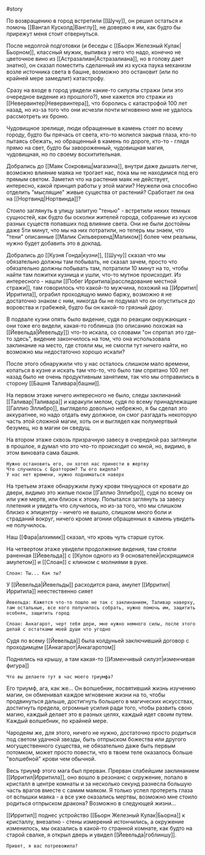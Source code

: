 #story

По возвращению в город встретили [[Шучу]], он решил остаться и помочь [[Вангал Кусколд|Ванглу]], не доверяю я им, как будто бы прирежут меня стоит отвернуться.

После недолгой подготовки (и беседы с [[Бьорн Железный Кулак|Бьорном]], классный мужик, выпивка у него что надо, конечно не цветочное вино из [[Астразалиан|Астразалиана]], но в голову дает знатно), он сказал поместить сделанный им из куска паука механизм возле источника света в башне, возможно это остановит (или по крайней мере замедлит) катастрофу.

Сразу на входе в город увидели какие-то силуэты стражи (или это очередное видение из прошлого?), мне кажется это стражи из [[Невервинтер|Невервинтера]], что боролись с катастрофой 100 лет назад, но из-за того что они исчезли почти мгновенно мне не удалось рассмотреть их броню.

Чудовищное зрелище, люди обращенные в камень стоят по всему городу, будто бы прячась от света, кто-то молился закрыв глаза, кто-то пытаясь сбежать, но обращенный в камень по дороге, кто-то - глядя прямо на свет, будто бы завороженный, чудовищная магия, чудовищная, но по своему восхитительная.

Добрались до [[Маяк Сокровищ|магазина]], внутри даже дышать легче, возможно влияние маяка не трогает нас, пока мы не находимся под его прямым светом. Заметил что на растения маяк не действует, интересно, какой принцип работы у этой магии? Неужели она способно отделить "мыслящие" живые существа от растений? Сработает ли она на [[Нортвинд|Нортвинда]]?

Стоило заглянуть в улицу залитую "тенью" - встретили неких темных сущностей, как будто бы осколки жителей города, собранные из кусков разных существ попавших под влияние света. Они не были достойны даже 5ти минут, что мы на них потратили, но теперь мы знаем, что "тени" описанные [[Малик Сильверхенд|Маликом]] более чем реальны, нужно будет добавить это в доклад.

Добрались до [[Кузня Гонда|кузни]], [[Шучу]] сказал что мы обязательно должны там побывать, не сказал зачем, просто что обязательно должны побывать там, потратили 10 минут на то, чтобы найти там пожитки кузница и ушли, что-то мутное происходит. Из интересного - нашли [[Побег Ирритила|расследование местной стражи]], там говорилось что какой-то мужчина, похожий на [[Ирритил|Ирритила]], ограбил проходящую мимо баржу, возможно я не достаточно знаком с ним, никогда бы не подумал что он опуститься до воровства и грабежей, будто бы он какой-то грязный дроу.

В подвале кузни опять было видение, судя по реакции окружающих - они тоже его видели, какая-то гоблинша (по описанию похожая на [[Йевельда|Йевельду]]) что-то искала, со словами "он спрятал это где-то здесь", видение закончилось на том, что она использовала заклинание на место, где стояли мы, не смогли тут ничего найти, но возможно мы недостаточно хорошо искали?

После этого обнаружили что у нас осталось слишком мало времени, копаться в кузне и искать там что-то, что было там спрятано 100 лет назад было не очень продуктивным занятием, так что мы отправились в сторону [[Башня Таливара|башни]].

На первом этаже ничего интересного не было, следы заклинаний [[Таливар|Таливара]] и каракули мелом, судя по всему принадлежащие [[Галлио Эллибро]], выглядело довольно небрежно, я бы сделал это аккуратнее, но надо отдать ему должное, он смог разгадать некоторую часть этой сложной магии, хоть он и выглядел как полумертвый безумец, но в магии он сведущ.

На втором этаже сквозь призрачную завесу в очередной раз заглянули в прошлое, я думал что это что-то происходит со мной, но, видимо, в этом виновата сама башня.

```
Нужно остановить его, он хотел нас принести в жертву
Что случилось с Браттором? Ты его видела?
У нас нет времени, нужно подниматься наверх
```

На третьем этаже обнаружили лужу крови тянущуюся от кровати до двери, видимо это жилые покои [[Галлио Эллибро]], судя по всему он или уже мертв, или близок к этому. Попытался заглянуть за завесу плетения и увидеть что случилось, но из-за того, что мы слишком близко к эпицентру - ничего не вышло, слишком много боли и страданий вокруг, ничего кроме агонии обращенных в камень увидеть не получилось.

Наш [[Фара|алхимик]] сказал, что кровь чуть старше суток.

На четвертом этаже увидели продолжение видения, там стояли раненная [[Йевельда]] с [[Кулон одного из 9 основателей|искрящимся амулетом]] и [[Слоан]] с клинком с молниями в руке.

```
Слоан: Ты... Как ты?
```

У [[Йевельда|Йевельды]] расходится рана, амулет [[Ирритил|Ирритила]] неестественно сияет

```
Йевельда: Кажется что-то пошло не так с заклинанием, Таливар наверху, там остальные, все кого получилось собрать, нужно помочь им, защитить особняк, защитить город

Слоан: Анкагарот, черт тебя дери, мне нужно немного силы, после этого делай с остатками моей души что угодно
```

Cудя по всему [[Йевельда]] была колдуньей заключивший договор с проходимцем [[Анкагарот|Анкагаротом]]

Поднялись на крышу, а там какая-то [[Изменчивый силуэт|изменчивая фигура]]

```
Что вы делаете тут в час моего триумфа?
```

Его триумф, ага, как же... Он волшебник, посвятивший жизнь изучению магии, он обменивал каждое мгновение жизни на то, чтобы продвинуться дальше, достигнуть большего в магических искусствах, достигнуть предела, огромные усилия ради того, чтобы развить свою магию, каждый делает это в разных целях, каждый идет своим путем. Каждый волшебник, по крайней мере.

Чародеям же, для этого, ничего не нужно, достаточно просто родиться под светом удачной звезды, быть отпрыском божества или другого могущественного существа, не обязательно даже быть первым потомком, может просто повести, что в твоем теле оказалось больше "волшебной" крови чем обычной.

Весь триумф этого мага был прерван. Прерван слабейшим заклинанием [[Ирритил|Ирритила]], оно вошло в резонанс с окружение, попало в кристалл в центре комнаты и за несколько секунд разнесла большую часть врагов вместе с самим маяком. Я только успел протереть глаза от вспышки маяка - а все уже оказались мертвы, возможно мне стоило родиться отпрыском дракона? Возможно в следующей жизни...

[[Ирритил]] поднес устройство [[Бьорн Железный Кулак|Бьорна]] к кристаллу, внезапно - стены измерений истончились, а окружение изменилось, мы оказались в какой-то странной комнате, как будто на старой свалке, я открыл дверь и увидел [[Йевельда|гоблиншу]].

```
Привет, я вас потревожила?
```
